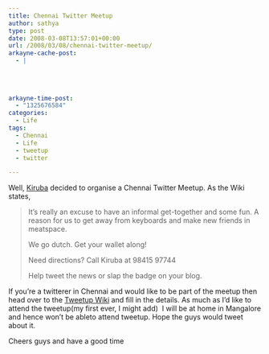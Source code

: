 ```yaml
---
title: Chennai Twitter Meetup
author: sathya
type: post
date: 2008-03-08T13:57:01+00:00
url: /2008/03/08/chennai-twitter-meetup/
arkayne-cache-post:
  - |
    
    
    
    
arkayne-time-post:
  - "1325676584"
categories:
  - Life
tags:
  - Chennai
  - Life
  - tweetup
  - twitter

---
```

Well, [Kiruba][1] decided to organise a Chennai Twitter Meetup. As the Wiki states,

> It&#8217;s really an excuse to have an informal get-together and some fun. A reason for us to get away from keyboards and make new friends in meatspace.
> 
> We go dutch. Get your wallet along!
> 
> Need directions? Call Kiruba at 98415 97744
> 
> Help tweet the news or slap the badge on your blog.

If you&#8217;re a twitterer in Chennai and would like to be part of the meetup then head over to the [Tweetup Wiki][2] and fill in the details. As much as I&#8217;d like to attend the tweetup(my first ever, I might add)  I will be at home in Mangalore and hence won&#8217;t be ableto attend tweetup. Hope the guys would tweet about it.

Cheers guys and have a good time

 [1]: http://www.kiruba.com/
 [2]: http://tweetup.pbwiki.com/
